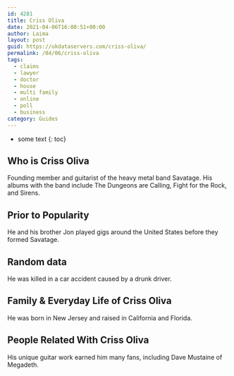 ```yaml
---
id: 4281
title: Criss Oliva
date: 2021-04-06T16:00:51+00:00
author: Laima
layout: post
guid: https://ukdataservers.com/criss-oliva/
permalink: /04/06/criss-oliva
tags:
  - claims
  - lawyer
  - doctor
  - house
  - multi family
  - online
  - poll
  - business
category: Guides
---
```


* some text
{: toc}


## Who is Criss Oliva
                  
                  
                  
Founding member and guitarist of the heavy metal band Savatage. His albums with the band include The Dungeons are Calling, Fight for the Rock, and Sirens.
                  
              
            
              
            
                
                
                
## Prior to Popularity
                  
                  
                  
He and his brother Jon played gigs around the United States before they formed Savatage.
                  
              
            
              
            
                
                
                
## Random data
                  
                  
                  
He was killed in a car accident caused by a drunk driver.
                  
              
            
              
            
                
                
                
## Family & Everyday Life of Criss Oliva
                  
                  
                  
He was born in New Jersey and raised in California and Florida.
                  
              
            
              
            
                
                
                
## People Related With Criss Oliva
                  
                  
                  
His unique guitar work earned him many fans, including Dave Mustaine of Megadeth.
                  
              
            
              
            
                
              
            
              
              
            
            
              
            
          
          
          